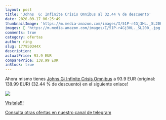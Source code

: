 ```yaml
---
layout: post
title: 'Johns  G: Infinite Crisis Omnibus al 32.44 % de descuento'
date: 2020-09-17 06:25:49
thumbnailImage: 'https://m.media-amazon.com/images/I/51P-r4Gj3HL._SL200_.jpg'
images: [ 'https://m.media-amazon.com/images/I/51P-r4Gj3HL._SL200_.jpg' ]
comments: true
category: ofertas
author: ring
slug: 177950344X
description:
actualPrice: 93.9 EUR
comparePrice: 138.99 EUR
inStock: true
---
```


Ahora mismo tienes [Johns  G: Infinite Crisis Omnibus](https://www.amazon.com/dp/177950344X/?tag=redken08-20) a 93.9 EUR (original: 138.99 EUR) (32.44 %  de descuento) en el siguiente enlace!

[![](https://m.media-amazon.com/images/I/51P-r4Gj3HL._SL200_.jpg)](https://www.amazon.com/dp/177950344X/?tag=redken08-20)

[Visítala!!!](https://www.amazon.com/dp/177950344X/?tag=redken08-20)

[Consulta otras ofertas en nuestro canal de telegram](https://t.me/s/ofertas25)
